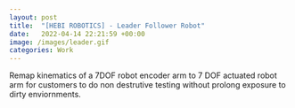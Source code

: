 ```yaml
---
layout: post
title:  "[HEBI ROBOTICS] - Leader Follower Robot"
date:   2022-04-14 22:21:59 +00:00
image: /images/leader.gif
categories: Work
---
```


Remap kinematics of a 7DOF robot encoder arm to 7 DOF actuated robot arm for customers to do non destrutive testing without prolong exposure to dirty enviornments.